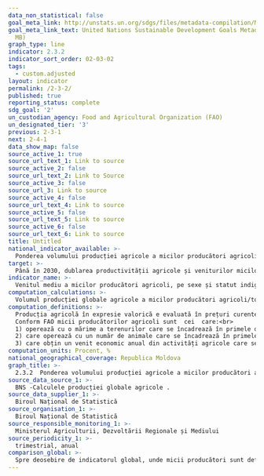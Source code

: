 ```yaml
---
data_non_statistical: false
goal_meta_link: http://unstats.un.org/sdgs/files/metadata-compilation/Metadata-Goal-2.pdf
goal_meta_link_text: United Nations Sustainable Development Goals Metadata (PDF 4.0
  MB)
graph_type: line
indicator: 2.3.2
indicator_sort_order: 02-03-02
tags:
  - custom.adjusted
layout: indicator
permalink: /2-3-2/
published: true
reporting_status: complete
sdg_goal: '2'
un_custodian_agency: Food and Agricultural Organization (FAO)
un_designated_tier: '3'
previous: 2-3-1
next: 2-4-1
data_show_map: false
source_active_1: true
source_url_text_1: Link to source
source_active_2: false
source_url_text_2: Link to Source
source_active_3: false
source_url_3: Link to source
source_active_4: false
source_url_text_4: Link to source
source_active_5: false
source_url_text_5: Link to source
source_active_6: false
source_url_text_6: Link to source
title: Untitled
national_indicator_available: >-
  Ponderea volumului producției agricole a micilor producători agricoli în total producția agricolă
target: >-
  Până în 2030, dublarea productivității agricole și veniturilor micilor producători agricoli, în special femei, populațiile indigene, fermieri de familie, păstori și pescari, inclusiv prin accesul sigur și egal la terenuri, alte resurse și factori de producție, cunoștințe, servicii financiare, piețe și oportunități pentru crearea valorii adăugate și angajarea în activități non-agricole
indicator_name: >-
  Venitul mediu a micilor producători agricoli, pe sexe și statut indigen
computation_calculations: >-
  Volumul producției globale agricole a micilor producători agricoli/total volumul producției globale agricole
computation_definitions: >-
  Producția agricolă în expresie valorică e evaluată în prețuri curente, precum și în prețurile comparabile – pentru comparabilitate la calcularea indicatorilor relativi și este determinată ca suma producției vegetale și animaliere.<br> 
  Conform FAO micii producătorilor agricoli sunt  cei  care:<br> 
  1) operează cu o mărime a terenurilor care se încadrează în primele două quintile  (sub 40%) din distribuția cumulată a mărimii terenurilor la nivel național (măsurată în hectare); și<br> 
  2) care operează cu un număr de animale care se încadrează în primele două quintile (sub 40%) din distribuția cumulată a numărului de animale per unitate de producție la nivel național (măsurată în unități de zootehnie); și<br> 
  3) care obțin un venit economic anual din activități agricole care se încadrează în primele două quintile (sub 40%) din distribuția cumulată a veniturilor economice din activități agricole pe unitate de producție la nivel național (măsurată la paritatea puterii de cumpărare în Dolari SUA) care nu depășește suma de 34.387 Dolari Sua la paritatea puterii de cumpărare.
computation_units: Procent, %
national_geographical_coverage: Republica Moldova
graph_title: >-
  2.3.2  Ponderea volumului producției agricole a micilor producători agricoli în total producția agricolă
source_data_source_1: >-
  BNS -Calculele producției globale agricole .
source_data_supplier_1: >-
  Biroul Național de Statistică
source_organisation_1: >-
  Biroul Național de Statistică
source_responsible_monitoring_1: >-
  Ministerul Agriculturii, Dezvoltării Regionale și Mediului
source_periodicity_1: >-
  trimestrial, anual
comparison_global: >-
  Spre deosebire de indicatorul global, unde micii producători sunt definiți conform definiției propuse de FAO, pentru calcularea indicatorului național este utilizată definiția națională fără dezagregare pe sexe ( Micii producători agricoli - gospodăriile țărănești (de fermier) cu suprafața terenurilor agricole mai mică de 10 ha și gospodăriile).
---
```

